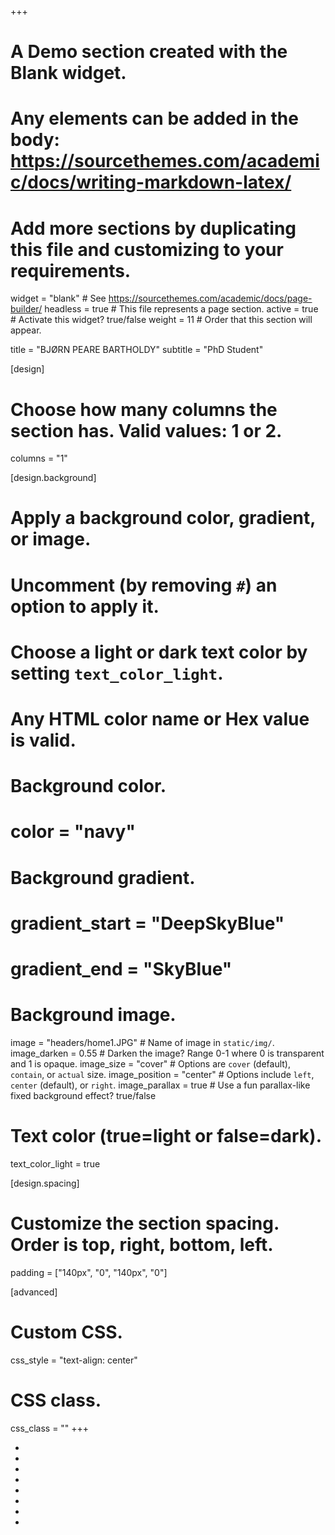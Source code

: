 +++
# A Demo section created with the Blank widget.
# Any elements can be added in the body: https://sourcethemes.com/academic/docs/writing-markdown-latex/
# Add more sections by duplicating this file and customizing to your requirements.

widget = "blank"  # See https://sourcethemes.com/academic/docs/page-builder/
headless = true  # This file represents a page section.
active = true  # Activate this widget? true/false
weight = 11  # Order that this section will appear.

title = "BJØRN PEARE BARTHOLDY"
subtitle = "PhD Student"

[design]
  # Choose how many columns the section has. Valid values: 1 or 2.
  columns = "1"

[design.background]
  # Apply a background color, gradient, or image.
  #   Uncomment (by removing `#`) an option to apply it.
  #   Choose a light or dark text color by setting `text_color_light`.
  #   Any HTML color name or Hex value is valid.

  # Background color.
  # color = "navy"
  
  # Background gradient.
  # gradient_start = "DeepSkyBlue"
  # gradient_end = "SkyBlue"
  
  # Background image.
  image = "headers/home1.JPG"  # Name of image in `static/img/`.
  image_darken = 0.55  # Darken the image? Range 0-1 where 0 is transparent and 1 is opaque.
  image_size = "cover"  #  Options are `cover` (default), `contain`, or `actual` size.
  image_position = "center"  # Options include `left`, `center` (default), or `right`.
  image_parallax = true  # Use a fun parallax-like fixed background effect? true/false

  # Text color (true=light or false=dark).
  text_color_light = true

[design.spacing]
  # Customize the section spacing. Order is top, right, bottom, left.
  padding = ["140px", "0", "140px", "0"]

[advanced]
 # Custom CSS. 
 css_style = "text-align: center"
 
 # CSS class.
 css_class = ""
+++
  <br>
<ul class="network-icon" aria-hidden="true">
  <li>
    <a href="mailto:b.p.bartholdy@arch.leidenuniv.nl">
      <i class="fas fa-envelope big-icon"></i>
    </a>
  </li>
        
  <li>
    <a href="https://twitter.com/OsteoBjorn" target="_blank" rel="noopener">
      <i class="fab fa-twitter big-icon"></i>
    </a>
  </li>
        
  <li>
    <a href="https://scholar.google.com/citations?user=I_yFsYUAAAAJ&amp;hl=en" target="_blank" rel="noopener">
      <i class="ai ai-google-scholar big-icon"></i>
    </a>
  </li>
        
  <li>
    <a href="https://github.com/bbartholdy" target="_blank" rel="noopener">
      <i class="fab fa-github big-icon"></i>
    </a>
  </li>
  
  <li>
    <a href="https://archaeo.social/@Rchaeology" target="_blank" rel="me">
      <i class="fab fa-mastodon big-icon"></i>
    </a>
  </li>
    
  <li>
    <a href="files/cv.pdf" target="_blank" rel="noopener">
      <i class="ai ai-cv big-icon"></i>
    </a>
  </li>

  <li>
    <a href="https://osf.io/2cyj7/" target="_blank" rel="noopener">
      <i class="ai ai-osf big-icon"></i>
    </a>
  </li>

  <li>
    <a href="https://orcid.org/0000-0003-3985-1016" target="_blank" rel="noopener">
      <i class="ai ai-orcid big-icon"></i>
    </a>
  </li>
</ul>
